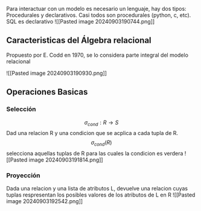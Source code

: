 Para interactuar con un modelo es necesario un lenguaje, hay dos tipos: Procedurales y declarativos. Casi todos son procedurales (python, c, etc). SQL es declarativo
![[Pasted image 20240903190744.png]]


## Caracteristicas del Álgebra relacional 
Propuesto por E. Codd en 1970, se lo considera parte integral del modelo relacional

![[Pasted image 20240903190930.png]]

## Operaciones Basicas 
### Selección
$$\sigma_{cond}:R\to S$$
Dad una relacion R y una condicion que se acplica a cada tupla de R. $$\sigma_{cond}(R)$$ selecciona aquellas tuplas de R para las cuales la condicion es verdera
![[Pasted image 20240903191814.png]]

### Proyección

Dada una relacion y una lista de atributos L, devuelve una relacion cuyas tuplas respresentan los posibles valores de los atributos de L en R
![[Pasted image 20240903192542.png]]